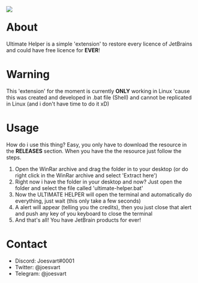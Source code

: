 <img src= "https://i.imgur.com/1K7r5CA.png" align="left"> 

# About
Ultimate Helper is a simple 'extension' to restore every licence of JetBrains and could have free licence for **EVER**!

# Warning
This 'extension' for the moment is currently **ONLY** working in Linux 'cause this was created and 
developed in .bat file (Shell) and cannot be replicated in Linux (and i don't have time to do it xD)

# Usage
How do i use this thing? Easy, you only have to download the resource in the **RELEASES** section.
When you have the the resource just follow the steps.

 1. Open the WinRar archive and drag the folder in to your desktop (or do right click in the WinRar archive and select 'Extract here')
 2. Right now i have the folder in your desktop and now? Just open the folder and select the file called 'ultimate-helper.bat'
 3. Now the ULTIMATE HELPER will open the terminal and automatically do everything, just wait (this only take a few seconds)
 4. A alert will appear (telling you the credits), then you just close that alert and push any key of you keyboard to close the terminal
 5. And that's all! You have JetBrain products for ever!

# Contact

- Discord: Joesvart#0001
- Twitter: @joesvart
- Telegram: @joesvart



 
